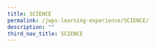 ```yaml
---
title: SCIENCE
permalink: /jwps-learning-experience/SCIENCE/
description: ""
third_nav_title: SCIENCE
---
```

